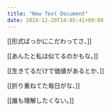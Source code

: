 ```yaml
---
title: "New Text Document"
date: 2024-12-20T14:05:41+09:00
---
```

[[形式ばっかにこだわってさ、]]


[[あんたと私は似てるのかもな。]]


[[生きてるだけで価値があるとか、]]


[[折り重ねてた毎日がな、]]


[[誰も理解したくない。]]
